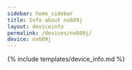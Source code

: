 ```yaml
---
sidebar: home_sidebar
title: Info about nx609j
layout: deviceinfo
permalink: /devices/nx609j/
device: nx609j
---
```

{% include templates/device_info.md %}
